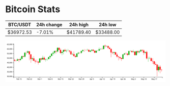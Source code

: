 # Bitcoin Stats

BTC/USDT|24h change|24h high|24h low|
|---|---|---|---|
|$36972.53|-7.01%|$41789.40|$33488.00|

<img src="./chart.svg">
